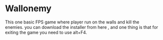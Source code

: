 # Wallonemy
This one basic FPS game where player run on the walls and kill the enemies. you can download the installer from here , and one thing is that for exiting the game you need to use alt+F4.
